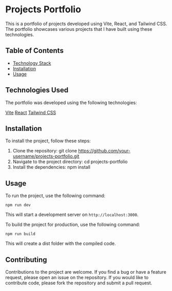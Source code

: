 # Projects Portfolio
This is a portfolio of projects developed using Vite, React, and Tailwind CSS. The portfolio showcases various projects that I have built using these technologies.

## Table of Contents
- [Technology Stack](#technology-stack)
- [Installation](#Installation)
- [Usage](#Usage)

## Technologies Used
The portfolio was developed using the following technologies:

[Vite](https://vitejs.dev/)
[React](https://react.dev/)
[Tailwind CSS](https://tailwindcss.com/)

## Installation
To install the project, follow these steps:

1. Clone the repository: git clone https://github.com/your-username/projects-portfolio.git
2. Navigate to the project directory: cd projects-portfolio
3. Install the dependencies: npm install

## Usage
To run the project, use the following command:
```
npm run dev
```

This will start a development server on `http://localhost:3000`.

To build the project for production, use the following command:
```
npm run build
```
This will create a dist folder with the compiled code.

## Contributing
Contributions to the project are welcome. If you find a bug or have a feature request, please open an issue on the repository. If you would like to contribute code, please fork the repository and submit a pull request.

